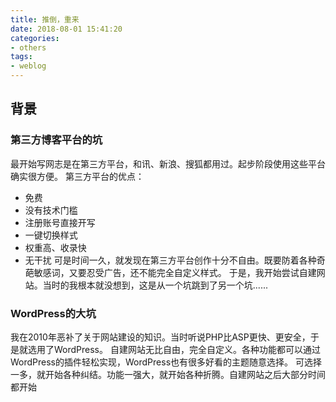 ```yaml
---
title: 推倒，重来
date: 2018-08-01 15:41:20
categories:
- others
tags:
- weblog
---
```

## 背景
### 第三方博客平台的坑
最开始写网志是在第三方平台，和讯、新浪、搜狐都用过。起步阶段使用这些平台确实很方便。
第三方平台的优点：
- 免费
- 没有技术门槛
- 注册账号直接开写
- 一键切换样式
- 权重高、收录快
- 无干扰
可是时间一久，就发现在第三方平台创作十分不自由。既要防着各种奇葩敏感词，又要忍受广告，还不能完全自定义样式。
于是，我开始尝试自建网站。当时的我根本就没想到，这是从一个坑跳到了另一个坑......
### WordPress的大坑
我在2010年恶补了关于网站建设的知识。当时听说PHP比ASP更快、更安全，于是就选用了WordPress。
自建网站无比自由，完全自定义。各种功能都可以通过WordPress的插件轻松实现，WordPress也有很多好看的主题随意选择。
可选择一多，就开始各种纠结。功能一强大，就开始各种折腾。自建网站之后大部分时间都开始